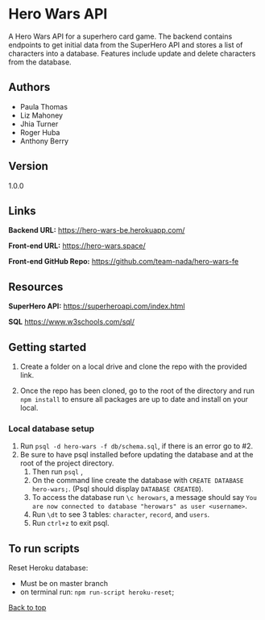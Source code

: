 <a id="top"></a>

# Hero Wars API

A Hero Wars API for a superhero card game. The backend contains endpoints to get initial data from the SuperHero API and stores a list of characters into a database. Features include update and delete characters from the database.

## Authors

- Paula Thomas
- Liz Mahoney
- Jhia Turner
- Roger Huba
- Anthony Berry

## Version

1.0.0

## Links

**Backend URL:** https://hero-wars-be.herokuapp.com/ 

**Front-end URL:** https://hero-wars.space/

**Front-end GitHub Repo:** https://github.com/team-nada/hero-wars-fe

## Resources 

**SuperHero API:**  https://superheroapi.com/index.html

**SQL** https://www.w3schools.com/sql/

## Getting started  
  
  1. Create a folder on a local drive and clone the repo with the provided link.

  2. Once the repo has been cloned, go to the root of the directory and run `npm install` to ensure all packages are up to date and install on your local.


  ### Local database setup 
  1. Run `psql -d hero-wars -f db/schema.sql`, if there is an error go to #2.
  2. Be sure to have psql installed before updating the database and at the root of the project directory.
     1. Then run `psql` , 
     2. On the command line create the database with ` CREATE DATABASE hero-wars; `. (Psql should display `DATABASE CREATED`).
     3. To access the database run `\c herowars`, a message should say `You are now connected to database "herowars" as user <username>`.
     4. Run `\dt` to see 3 tables:  `character`, `record`, and `users`.
     5. Run `ctrl+z` to exit psql.


## To run scripts 

Reset Heroku database:

- Must be on master branch
- on terminal run: `npm run-script heroku-reset`;

[Back to top](#top)
